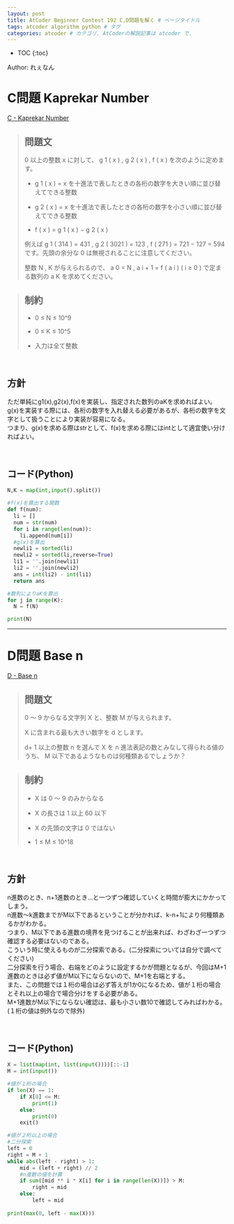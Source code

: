 ```yaml
---
layout: post
title: AtCoder Beginner Contest 192 C,D問題を解く # ページタイトル
tags: atcoder algorithm python # タグ
categories: atcoder # カテゴリ. AtCoderの解説記事は atcoder で.
---
```



* TOC
{:toc}

Author: れぇなん　<!-- 自分の名前 -->

<!-- ↓↓↓↓↓ 記事内容 ↓↓↓↓↓ -->
# C問題 Kaprekar Number

<a href="https://atcoder.jp/contests/abc192/tasks/abc192_c" target="_blank">C - Kaprekar Number</a>

> ## 問題文
>0
  以上の整数 
x
 に対して、
g
1
(
x
)
,
g
2
(
x
)
,
f
(
x
)
 を次のように定めます。
>
> * g
1
(
x
)
=
x
 を十進法で表したときの各桁の数字を大きい順に並び替えてできる整数
>
> * g
2
(
x
)
=
x
 を十進法で表したときの各桁の数字を小さい順に並び替えてできる整数
>
> * f
(
x
)
=
g
1
(
x
)
−
g
2
(
x
)
>
>例えば 
g
1
(
314
)
=
431
, 
g
2
(
3021
)
=
123
, 
f
(
271
)
=
721
−
127
=
594
 です。先頭の余分な 
0
は無視されることに注意してください。
>
>整数 
N
,
K
 が与えられるので、
a
0
=
N
, 
a
i + 
1
=
f
(
a
i
)
(
i
≥
0
)
 で定まる数列の 
a
K
 を求めてください。

> ## 制約
> * 0
≤
N
≤
10^9
>
> * 0
≤
K
≤
10^5
>
> * 入力は全て整数

<br>

## 方針
ただ単純にg1(x),g2(x),f(x)を実装し、指定された数列のaKを求めればよい。
<br>
g(x)を実装する際には、各桁の数字を入れ替える必要があるが、各桁の数字を文字として扱うことにより実装が容易になる。
<br>
つまり、g(x)を求める際はstrとして、f(x)を求める際にはintとして適宜使い分ければよい。

<br>

## コード(Python)

```python
N,K = map(int,input().split())

#f(x)を算出する関数
def f(num):
  li = []
  num = str(num)
  for i in range(len(num)):
    li.append(num[i])
  #g(x)を算出
  newli1 = sorted(li)
  newli2 = sorted(li,reverse=True)
  li1 = ''.join(newli1)
  li2 = ''.join(newli2)
  ans = int(li2) - int(li1)
  return ans

#数列によりaKを算出
for j in range(K):
  N = f(N)

print(N)
```
---

# D問題 Base n

<a href="https://atcoder.jp/contests/abc192/tasks/abc192_d" target="_blank">D - Base n</a>

> ## 問題文
>0 ～ 9 からなる文字列 
X
 と、整数 
M
 が与えられます。
>
>X
 に含まれる最も大きい数字を 
d
 とします。
>
>d+
1
 以上の整数 
n
 を選んで 
X
 を 
n
 進法表記の数とみなして得られる値のうち、
M
 以下であるようなものは何種類あるでしょうか？

> ## 制約
> * X
 は 0 ～ 9 のみからなる
>
> * X
 の長さは 
1
 以上 
60
 以下
>
> * X
 の先頭の文字は 0 ではない
>
> * 1
≤
M
≤
10^18

<br>

## 方針
n進数のとき、n+1進数のとき...と一つずつ確認していくと時間が膨大にかかってしまう。
<br>
n進数～k進数までがM以下であるということが分かれば、k-n+1により何種類あるかがわかる。
<br>
つまり、M以下である進数の境界を見つけることが出来れば、わざわざ一つずつ確認する必要はないのである。
<br>
こういう時に使えるものが二分探索である。(二分探索については自分で調べてください)
<br>
二分探索を行う場合、右端をどのように設定するかが問題となるが、今回はM+1進数のときは必ず値がM以下にならないので、M+1を右端とする。
<br>
また、この問題では１桁の場合は必ず答えが1か0になるため、値が１桁の場合とそれ以上の場合で場合分けをする必要がある。
<br>
M+1進数がM以下にならない確認は、最も小さい数10で確認してみればわかる。(１桁の値は例外なので除外)

<br>

## コード(Python)

```python
X = list(map(int, list(input())))[::-1]
M = int(input())

#値が１桁の場合
if len(X) == 1:
    if X[0] <= M:
        print(1)
    else:
        print(0)
    exit()

#値が２桁以上の場合
#二分探索
left = 0
right = M + 1
while abs(left - right) > 1:
    mid = (left + right) // 2
    #n進数の値を計算
    if sum([mid ** i * X[i] for i in range(len(X))]) > M:
        right = mid
    else:
        left = mid
 
print(max(0, left - max(X)))
```
